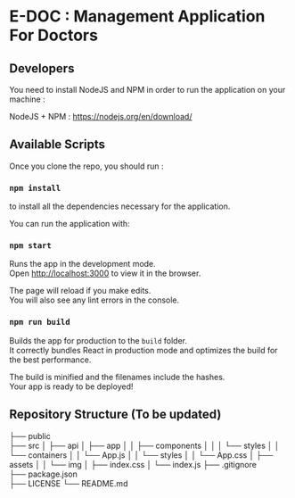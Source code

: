 # E-DOC : Management Application For Doctors

## Developers

You need to install NodeJS and NPM in order to run the application on your machine :

NodeJS + NPM : https://nodejs.org/en/download/

## Available Scripts

Once you clone the repo, you should run :

### `npm install` 

to install all the dependencies necessary for the application.


You can run the application with:

### `npm start`

Runs the app in the development mode.<br />
Open [http://localhost:3000](http://localhost:3000) to view it in the browser.

The page will reload if you make edits.<br />
You will also see any lint errors in the console.

### `npm run build`

Builds the app for production to the `build` folder.<br />
It correctly bundles React in production mode and optimizes the build for the best performance.

The build is minified and the filenames include the hashes.<br />
Your app is ready to be deployed!

## Repository Structure (To be updated)

├── public                   
├── src
│    ├── api
│    ├── app
│    │   ├── components
│    │   │   └── styles
│    │   └── containers
│    │       └── App.js
│    │           └── styles
│    │               └── App.css
│    ├── assets
│    │   └── img
│    ├── index.css
│    └── index.js
├── .gitignore                    
├── package.json                   
├── LICENSE
└── README.md



